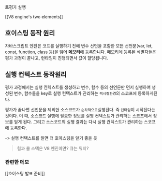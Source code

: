 트평가
실행

[[V8 engine's two elements]]

## 호이스팅 동작 원리 
자바스크립트 엔진은 코드를 실행하기 전에  변수 선언을 포함한 모든 선언문(var, let, const, function, class 등)을 읽어 **메모리**에 등록합니다. 메모리에 등록된 식별자들은 평가 과정이 끝나고, 런타임이 진행되면서 값이 할당됩니다.

## 실행 컨텍스트 동작원리 
평가 과정에서는 실행 컨텍스트를 생성하고 변수, 함수 등의 선언문만 먼저 실행하여 생성된 변수, 함수들을 key로 실행 컨텍스트가 관리하는 `렉시컬환경`의 스코프에 등록하게된다.

평가가 끝나면 선언문을 제외한 소스코드가 `순차적으로`실행된다. 즉 `런타임`이 시작된다는 것이다. 이 때, 소스코드 실행에 필요한 정보를 실행 컨텍스트가 관리하는 스코프에서 정보를 얻게 된다. 그리고 소스코드의 실행 결과는 다시 실행 컨텍스트가 관리하는 스코프에 등록한다.

-> 실행 컨텍스트를 알면 더 호이스팅을 알기 좋을 듯 


> 힙과 콜 스텍은 V8 엔진이면? 큐는 뭐지? 



### 관련한 메모 
[[호이스팅 발표 준비]]